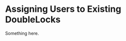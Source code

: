 [title]: # (Assigning Users to Existing DoubleLocks)
[tags]: # (XXX)
[priority]: # (3819)
# Assigning Users to Existing DoubleLocks
Something here.
